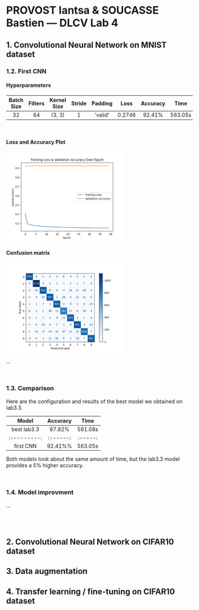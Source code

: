 # PROVOST Iantsa & SOUCASSE Bastien — DLCV Lab 4

## 1. Convolutional Neural Network on MNIST dataset

### 1.2. First CNN

#### Hyperparameters

| Batch Size |  Filters |  Kernel Size  | Stride | Padding |   Loss  | Accuracy |  Time   |
| :--------: | :------: | :-----------: | :----: | :-----: | :-----: | :------: | :-----: |
|     32     |    64    |    (3, 3)     |   1    | 'valid' |  0.2746 |  92.41%  | 563.05s |

<br>

#### Loss and Accuracy Plot

<img src="plots/ex1/keras/first_model_loss_valacc_over_epoch.png" height="240" />

<br>

#### Confusion matrix

<img src="plots/ex1/keras/first_model_confusion_matrix.png" height="240" />

<br>

<!-- TODO: Comment those results -->
…

<br>

### 1.3. Comparison

Here are the configuration and results of the best model we obtained on lab3.3.

|    Model    | Accuracy |  Time   |
| :---------: | :------: | :-----: |
| best lab3.3 |  97.82%  | 561.08s |
| :---------: | :------: | :-----: |
|  first CNN  |  92.41%% | 563.05s |

Both models took about the same amount of time, but the lab3.3 model provides a 5% higher accuracy.

<br>

### 1.4. Model improvment

…

<br><br>

## 2. Convolutional Neural Network on CIFAR10 dataset

## 3. Data augmentation

## 4. Transfer learning / fine-tuning on CIFAR10 dataset
